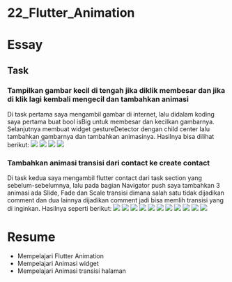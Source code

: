# 22_Flutter_Animation

# Essay

## Task

### Tampilkan gambar kecil di tengah jika diklik membesar dan jika di klik lagi kembali mengecil dan tambahkan animasi
Di task pertama saya mengambil gambar di internet, lalu didalam koding saya pertama buat bool isBig untuk membesar dan kecilkan gambarnya. Selanjutnya membuat widget gestureDetector dengan child center lalu tambahkan gambarnya dan tambahkan animasinya. Hasilnya bisa dilihat berikut:
![](screenshoot/task1Main1.png)
![](screenshoot/task1Main2.png)
![](screenshoot/OutputTask1.1.png)
![](screenshoot/OutputTask1.2.png)

### Tambahkan animasi transisi dari contact ke create contact
Di task kedua saya mengambil flutter contact dari task section yang sebelum-sebelumnya, lalu pada bagian Navigator push saya tambahkan 3 animasi ada Slide, Fade dan Scale transisi dimana salah satu tidak dijadikan comment dan dua lainnya dijadikan comment jadi bisa memlih transisi yang di inginkan. Hasilnya seperti berikut:
![](screenshoot/task2Main.png)
![](screenshoot/task2Models.png)
![](screenshoot/task2HomePage1.png)
![](screenshoot/task2HomePage2.png)
![](screenshoot/task2HomePage3.png)
![](screenshoot/task2Contacts.png)
![](screenshoot/task2CreateContact1.png)
![](screenshoot/task2CreateContact2.png)
![](screenshoot/task2CreateContact3.png)
![](screenshoot/OutputTask2.1.png)
![](screenshoot/OutputTask2.2.png)

# Resume
- Mempelajari Flutter Animation
- Mempelajari Animasi widget
- Mempelajari Animasi transisi halaman